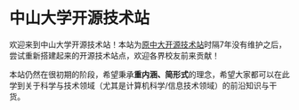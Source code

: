 # 中山大学开源技术站

欢迎来到中山大学开源技术站！本站为[原中大开源技术站]时隔7年没有维护之后，尝试重新搭建起来的开源技术站点，欢迎各界校友前来贡献！

本站仍然在很初期的阶段，希望秉承**重内涵、简形式**的理念，希望大家都可以在此学到关于科学与技术领域（尤其是计算机科学/信息技术领域）的前沿知识与干货。

[原中大开源技术站]: https://github.com/sysu/sysu.github.com
